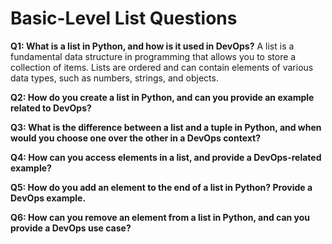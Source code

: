 # Basic-Level List Questions

**Q1: What is a list in Python, and how is it used in DevOps?**
    A list is a fundamental data structure in programming that allows you to store a collection of items. Lists are ordered and can contain elements of various data types, such as numbers, strings, and objects.

**Q2: How do you create a list in Python, and can you provide an example related to DevOps?**

**Q3: What is the difference between a list and a tuple in Python, and when would you choose one over the other in a DevOps context?**

**Q4: How can you access elements in a list, and provide a DevOps-related example?**

**Q5: How do you add an element to the end of a list in Python? Provide a DevOps example.**

**Q6: How can you remove an element from a list in Python, and can you provide a DevOps use case?**

